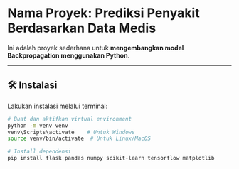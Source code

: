 # Nama Proyek: Prediksi Penyakit Berdasarkan Data Medis

Ini adalah proyek sederhana untuk **mengembangkan model Backpropagation menggunakan Python**.

---

## 🛠️ Instalasi

Lakukan instalasi melalui terminal:

```bash
# Buat dan aktifkan virtual environment
python -m venv venv
venv\Scripts\activate    # Untuk Windows
source venv/bin/activate  # Untuk Linux/MacOS

# Install dependensi
pip install flask pandas numpy scikit-learn tensorflow matplotlib
